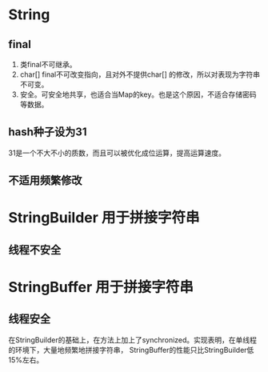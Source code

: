 # String
## final
1. 类final不可继承。
2. char[] final不可改变指向，且对外不提供char[] 的修改，所以对表现为字符串不可变。
3. 安全。可安全地共享，也适合当Map的key。也是这个原因，不适合存储密码等数据。
## hash种子设为31
31是一个不大不小的质数，而且可以被优化成位运算，提高运算速度。
## 不适用频繁修改
# StringBuilder 用于拼接字符串
## 线程不安全
# StringBuffer 用于拼接字符串
## 线程安全
在StringBuilder的基础上，在方法上加上了synchronized。实现表明，在单线程的环境下，大量地频繁地拼接字符串，
StringBuffer的性能只比StringBuilder低15%左右。